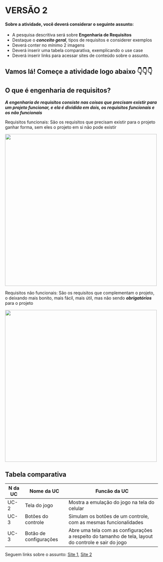 # VERSÃO 2

#### Sobre a atividade, você deverá considerar o seguinte assunto:

- A pesquisa descritiva será sobre **Engenharia de Requisitos**
- Destaque o **_conceito geral_**, tipos de requisitos e considerer exemplos
- Deverá conter no mínimo 2 imagens
- Deverá inserir uma tabela comparativa, exemplicando o use case
- Deverá inserir links para acessar sites de conteúdo sobre o assunto.

## Vamos lá! Começe a atividade logo abaixo 👇👇👇

## O que é engenharia de requisitos?
 **_A engenharia de requisitos consiste nas coisas que precisam existir para um projeto funcionar, e ela é dividida em dois, os requisitos funcionais e os não funcionais_**

 Requisitos funcionais: São os requisitos que precisam existir para o projeto ganhar forma, sem eles o projeto em si não pode existir

 <img src="https://res.cloudinary.com/practicaldev/image/fetch/s--SKUh3GHz--/c_limit%2Cf_auto%2Cfl_progressive%2Cq_auto%2Cw_800/https://dev-to-uploads.s3.amazonaws.com/uploads/articles/o63vc02gw53b0r1xw505.jpg" width="500">
 
 Requisitos não funcionais: São os requisitos que complementam o projeto, o deixando mais bonito, mais fácil, mais útil, mas não sendo **_obrigatórios_** para o projeto

 <img src="https://lh4.googleusercontent.com/ZeJ892YyP8sdF_7JNesPcJJjFzNT6ordRspJM021tjW1ndepN-HpMlAtQCZGo4fjSDZavStNPi-S6oZtS-UDQ4DID6byz59yCHjKyd572trbrjc51Azo7X827YR-wjFM_juvUZnsYQkDcNS6l3fjKoc" width="500">

## Tabela comparativa

| N da UC | Nome da UC             | Funcão da UC                                                                                        |
|---------|------------------------|-----------------------------------------------------------------------------------------------------|
| UC-2    | Tela do jogo           | Mostra a emulação do jogo na tela do celular                                                        |
| UC-3    | Botões do controle     | Simulam os botões de um controle, com as mesmas funcionalidades                                     |
| UC-3    | Botão de configurações | Abre uma tela com as configurações a respeito do tamanho de tela, layout do controle e sair do jogo |

 Seguem links sobre o assunto:
[Site 1](https://www.mestresdaweb.com.br/tecnologias/requisitos-funcionais-e-nao-funcionais-o-que-sao), [Site 2](https://blog.casadodesenvolvedor.com.br/requisitos-funcionais-e-nao-funcionais/)
